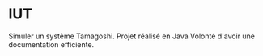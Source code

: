 # IUT

Simuler un système Tamagoshi.
Projet réalisé en Java
Volonté d'avoir une documentation efficiente.
